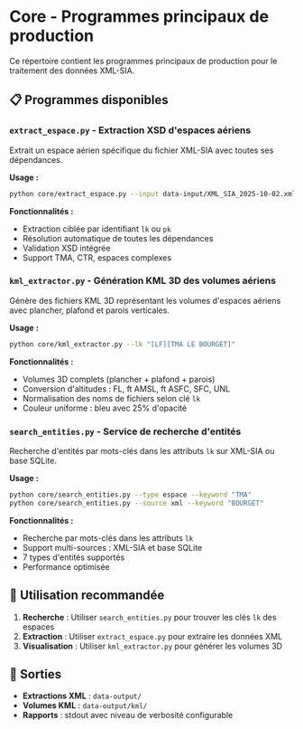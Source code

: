# Core - Programmes principaux de production

Ce répertoire contient les programmes principaux de production pour le traitement des données XML-SIA.

## 📋 Programmes disponibles

### `extract_espace.py` - Extraction XSD d'espaces aériens
Extrait un espace aérien spécifique du fichier XML-SIA avec toutes ses dépendances.

**Usage :**
```bash
python core/extract_espace.py --input data-input/XML_SIA_2025-10-02.xml --identifier "[LF][TMA LE BOURGET]" --verbose
```

**Fonctionnalités :**
- Extraction ciblée par identifiant `lk` ou `pk`
- Résolution automatique de toutes les dépendances
- Validation XSD intégrée
- Support TMA, CTR, espaces complexes

### `kml_extractor.py` - Génération KML 3D des volumes aériens  
Génère des fichiers KML 3D représentant les volumes d'espaces aériens avec plancher, plafond et parois verticales.

**Usage :**
```bash
python core/kml_extractor.py --lk "[LF][TMA LE BOURGET]"
```

**Fonctionnalités :**
- Volumes 3D complets (plancher + plafond + parois)
- Conversion d'altitudes : FL, ft AMSL, ft ASFC, SFC, UNL
- Normalisation des noms de fichiers selon clé `lk`
- Couleur uniforme : bleu avec 25% d'opacité

### `search_entities.py` - Service de recherche d'entités
Recherche d'entités par mots-clés dans les attributs `lk` sur XML-SIA ou base SQLite.

**Usage :**
```bash
python core/search_entities.py --type espace --keyword "TMA"
python core/search_entities.py --source xml --keyword "BOURGET"
```

**Fonctionnalités :**
- Recherche par mots-clés dans les attributs `lk`
- Support multi-sources : XML-SIA et base SQLite
- 7 types d'entités supportés
- Performance optimisée

## 🎯 Utilisation recommandée

1. **Recherche** : Utiliser `search_entities.py` pour trouver les clés `lk` des espaces
2. **Extraction** : Utiliser `extract_espace.py` pour extraire les données XML
3. **Visualisation** : Utiliser `kml_extractor.py` pour générer les volumes 3D

## 📁 Sorties

- **Extractions XML** : `data-output/`
- **Volumes KML** : `data-output/kml/`
- **Rapports** : stdout avec niveau de verbosité configurable